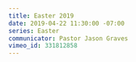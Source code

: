 ```yaml
---
title: Easter 2019
date: 2019-04-22 11:30:00 -07:00
series: Easter
communicator: Pastor Jason Graves
vimeo_id: 331812858
---
```


